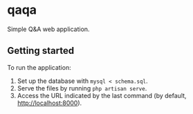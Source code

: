 # qaqa

Simple Q&A web application.

## Getting started

To run the application:
1. Set up the database with `mysql < schema.sql`.
2. Serve the files by running `php artisan serve`.
3. Access the URL indicated by the last command (by default, [http://localhost:8000](http://localhost:8000)).
